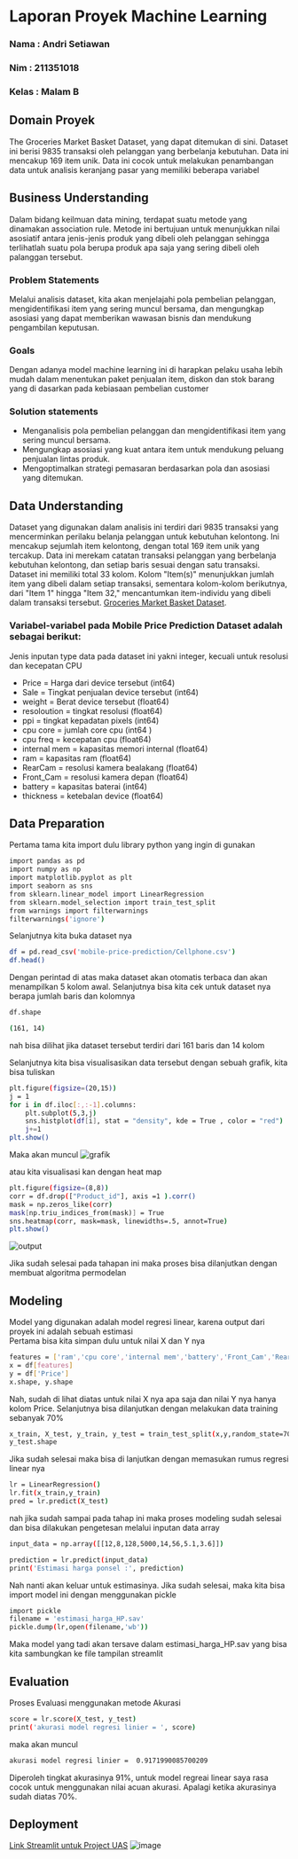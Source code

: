 # Laporan Proyek Machine Learning
### Nama : Andri Setiawan
### Nim : 211351018
### Kelas : Malam B

## Domain Proyek

The Groceries Market Basket Dataset, yang dapat ditemukan di sini. Dataset ini berisi 9835 transaksi oleh pelanggan yang berbelanja kebutuhan. Data ini mencakup 169 item unik.
Data ini cocok untuk melakukan penambangan data untuk analisis keranjang pasar yang memiliki beberapa variabel


## Business Understanding

Dalam bidang keilmuan data mining, terdapat suatu metode yang dinamakan association rule. Metode ini bertujuan untuk menunjukkan nilai asosiatif antara jenis-jenis produk yang dibeli oleh pelanggan sehingga terlihatlah suatu pola berupa produk apa saja yang sering dibeli oleh palanggan tersebut.

### Problem Statements

Melalui analisis dataset, kita akan menjelajahi pola pembelian pelanggan, mengidentifikasi item yang sering muncul bersama, dan mengungkap asosiasi yang dapat memberikan wawasan bisnis dan mendukung pengambilan keputusan.

### Goals

Dengan adanya model machine learning ini di harapkan pelaku usaha lebih mudah dalam menentukan paket penjualan item, diskon dan stok barang yang di dasarkan pada kebiasaan pembelian customer

  ### Solution statements
  - Menganalisis pola pembelian pelanggan dan mengidentifikasi item yang sering muncul bersama.
  - Mengungkap asosiasi yang kuat antara item untuk mendukung peluang penjualan lintas produk.
  - Mengoptimalkan strategi pemasaran berdasarkan pola dan asosiasi yang ditemukan.

## Data Understanding
Dataset yang digunakan dalam analisis ini terdiri dari 9835 transaksi yang mencerminkan perilaku belanja pelanggan untuk kebutuhan kelontong. Ini mencakup sejumlah item kelontong, dengan total 169 item unik yang tercakup. Data ini merekam catatan transaksi pelanggan yang berbelanja kebutuhan kelontong, dan setiap baris sesuai dengan satu transaksi. Dataset ini memiliki total 33 kolom. Kolom "Item(s)" menunjukkan jumlah item yang dibeli dalam setiap transaksi, sementara kolom-kolom berikutnya, dari "Item 1" hingga "Item 32," mencantumkan item-individu yang dibeli dalam transaksi tersebut.
[Groceries Market Basket Dataset](https://www.kaggle.com/datasets/irfanasrullah/groceries).

### Variabel-variabel pada Mobile Price Prediction Dataset adalah sebagai berikut:
Jenis inputan type data pada dataset ini yakni integer, kecuali untuk resolusi dan kecepatan CPU
- Price = Harga dari device tersebut (int64) 
- Sale = Tingkat penjualan device tersebut (int64)  
- weight = Berat device tersebut (float64)
- resoloution = tingkat resolusi (float64)
- ppi = tingkat kepadatan pixels (int64)  
- cpu core = jumlah core cpu (int64 ) 
- cpu freq = kecepatan cpu (float64)
- internal mem = kapasitas memori internal (float64)
- ram = kapasitas ram (float64)
- RearCam = resolusi kamera bealakang (float64)
- Front_Cam = resolusi kamera depan (float64)
- battery = kapasitas baterai (int64)  
- thickness = ketebalan device (float64)

## Data Preparation
Pertama tama kita import dulu library python yang ingin di gunakan
```bash
import pandas as pd
import numpy as np
import matplotlib.pyplot as plt
import seaborn as sns
from sklearn.linear_model import LinearRegression
from sklearn.model_selection import train_test_split
from warnings import filterwarnings
filterwarnings('ignore')
```
Selanjutnya kita buka dataset nya

```bash
df = pd.read_csv('mobile-price-prediction/Cellphone.csv')
df.head()
```
Dengan perintad di atas maka dataset akan otomatis terbaca dan akan menampilkan 5 kolom awal.
Selanjutnya bisa kita cek untuk dataset nya berapa jumlah baris dan kolomnya

```bash
df.shape
```
```bash
(161, 14)
```
nah bisa dilihat jika dataset tersebut terdiri dari 161 baris dan 14 kolom

Selanjutnya kita bisa visualisasikan data tersebut dengan sebuah grafik, kita bisa tuliskan
```bash
plt.figure(figsize=(20,15))
j = 1
for i in df.iloc[:,:-1].columns:
    plt.subplot(5,3,j)
    sns.histplot(df[i], stat = "density", kde = True , color = "red")
    j+=1
plt.show()
```
Maka akan muncul
![grafik](https://github.com/andrisetiawan03/uts/assets/148999404/0fdb8277-6e90-457d-94d5-71de3d7fad1a)

atau kita visualisasi kan dengan heat map
```bash
plt.figure(figsize=(8,8))
corr = df.drop(["Product_id"], axis =1 ).corr()
mask = np.zeros_like(corr)
mask[np.triu_indices_from(mask)] = True
sns.heatmap(corr, mask=mask, linewidths=.5, annot=True)
plt.show()
```
![output](https://github.com/andrisetiawan03/uts/assets/148999404/ea48237d-f512-464c-a505-1cf58a4e14e0)



Jika sudah selesai pada tahapan ini maka proses bisa dilanjutkan dengan membuat algoritma permodelan


## Modeling
Model yang digunakan adalah model regresi linear, karena output dari proyek ini adalah sebuah estimasi<br>
Pertama bisa kita simpan dulu untuk nilai X dan Y nya

```bash
features = ['ram','cpu core','internal mem','battery','Front_Cam','RearCam','resoloution','cpu freq']
x = df[features]
y = df['Price']
x.shape, y.shape
```
Nah, sudah di lihat diatas untuk nilai X nya apa saja dan nilai Y nya hanya kolom Price.
Selanjutnya bisa dilanjutkan dengan melakukan data training sebanyak 70%
```bash
x_train, X_test, y_train, y_test = train_test_split(x,y,random_state=70)
y_test.shape
```
Jika sudah selesai maka bisa di lanjutkan dengan memasukan rumus regresi linear nya

```bash
lr = LinearRegression()
lr.fit(x_train,y_train)
pred = lr.predict(X_test)
```
nah jika sudah sampai pada tahap ini maka proses modeling sudah selesai dan bisa dilakukan pengetesan melalui inputan data array
```bash
input_data = np.array([[12,8,128,5000,14,56,5.1,3.6]])

prediction = lr.predict(input_data)
print('Estimasi harga ponsel :', prediction)
```
Nah nanti akan keluar untuk estimasinya.
Jika sudah selesai, maka kita bisa import model ini dengan menggunakan pickle
```bash
import pickle
filename = 'estimasi_harga_HP.sav'
pickle.dump(lr,open(filename,'wb'))
```
Maka model yang tadi akan tersave dalam estimasi_harga_HP.sav yang bisa kita sambungkan ke file tampilan streamlit

## Evaluation
Proses Evaluasi menggunakan metode Akurasi
```bash
score = lr.score(X_test, y_test)
print('akurasi model regresi linier = ', score)
```
maka akan muncul
```bash
akurasi model regresi linier =  0.9171990085700209
```
Diperoleh tingkat akurasinya 91%, untuk model regreai linear saya rasa cocok untuk menggunakan nilai acuan akurasi. Apalagi ketika akurasinya sudah diatas 70%.

## Deployment
[Link Streamlit untuk Project UAS](https://uas-ml-apriori.streamlit.app/)
![image](https://github.com/andrisetiawan03/uas-ml/assets/148999404/c215c98e-c02a-4c5f-b749-6ba8ce6893c3)

